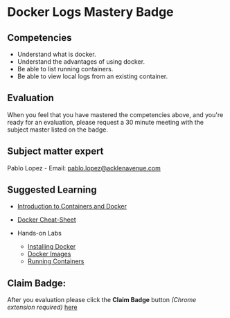 
# Docker Logs Mastery Badge

## Competencies
- Understand what is docker.
- Understand the advantages of using docker.
- Be able to list running containers.
- Be able to view local logs from an existing container.

## Evaluation

When you feel that you have mastered the competencies above, and you're ready for an evaluation, please request a 30 minute meeting with the subject master listed on the badge.

## Subject matter expert
Pablo Lopez - Email: pablo.lopez@acklenavenue.com

## Suggested Learning
- [Introduction to Containers and Docker](https://learn.acloud.guru/course/introduction-to-containers-and-docker/dashboard)
- [Docker Cheat-Sheet](https://dockerlabs.collabnix.com/docker/cheatsheet/)

- Hands-on Labs
	- [Installing Docker](https://learn.acloud.guru/handson/0b8b3998-9d45-4a45-96a9-83e05de70fc7)
    - [Docker Images](https://learn.acloud.guru/handson/247a0ef9-2a25-4359-ac69-fee8b38a1632)
	- [Running Containers](https://learn.acloud.guru/handson/1b5fa203-f461-4db8-93f5-b023c2705102)

## Claim Badge:
After you evaluation please click the **Claim Badge** button *(Chrome extension required)* [here](https://acklenavenue.badgr.com/public/badges/De6mNXmAQuW75FwR3yONSg)

